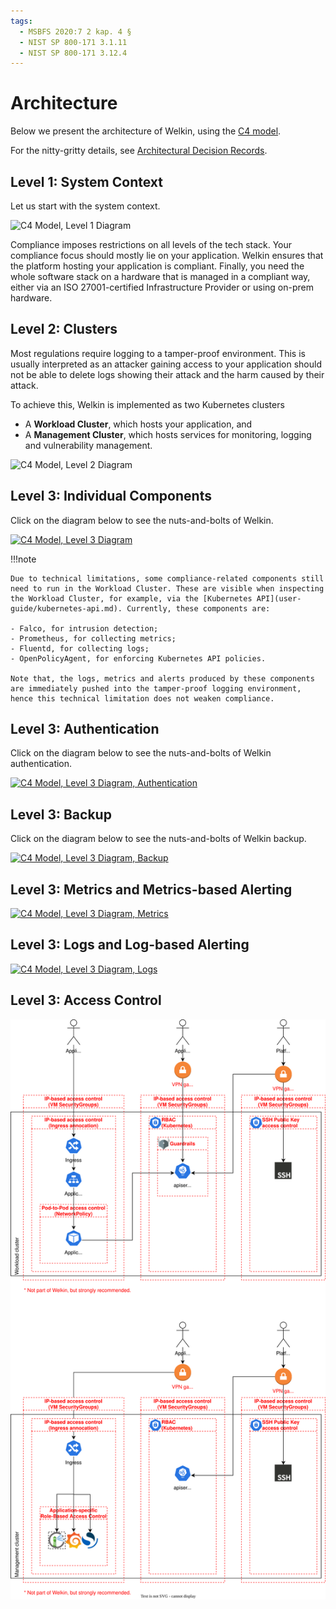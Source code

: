 ```yaml
---
tags:
  - MSBFS 2020:7 2 kap. 4 §
  - NIST SP 800-171 3.1.11
  - NIST SP 800-171 3.12.4
---
```


# Architecture

<!-- All images on this page need a white background -->
<div class="add-white-background" markdown="1">

Below we present the architecture of Welkin, using the [C4 model](https://c4model.com/).

For the nitty-gritty details, see [Architectural Decision Records](adr/index.md).

## Level 1: System Context

Let us start with the system context.

![C4 Model, Level 1 Diagram](img/welkin-c4model-level1.drawio.svg)

Compliance imposes restrictions on all levels of the tech stack. Your compliance focus should mostly lie on your application. Welkin ensures that the platform hosting your application is compliant. Finally, you need the whole software stack on a hardware that is managed in a compliant way, either via an ISO 27001-certified Infrastructure Provider or using on-prem hardware.

## Level 2: Clusters

Most regulations require logging to a tamper-proof environment. This is usually interpreted as an attacker gaining access to your application should not be able to delete logs showing their attack and the harm caused by their attack.

To achieve this, Welkin is implemented as two Kubernetes clusters

- A **Workload Cluster**, which hosts your application, and
- A **Management Cluster**, which hosts services for monitoring, logging and vulnerability management.

![C4 Model, Level 2 Diagram](img/welkin-c4model-level2.png)

## Level 3: Individual Components

Click on the diagram below to see the nuts-and-bolts of Welkin.

[![C4 Model, Level 3 Diagram](img/welkin-c4model-level3.drawio.svg)](img/welkin-c4model-level3.drawio.svg)

!!!note

    Due to technical limitations, some compliance-related components still need to run in the Workload Cluster. These are visible when inspecting the Workload Cluster, for example, via the [Kubernetes API](user-guide/kubernetes-api.md). Currently, these components are:

    - Falco, for intrusion detection;
    - Prometheus, for collecting metrics;
    - Fluentd, for collecting logs;
    - OpenPolicyAgent, for enforcing Kubernetes API policies.

    Note that, the logs, metrics and alerts produced by these components are immediately pushed into the tamper-proof logging environment, hence this technical limitation does not weaken compliance.

## Level 3: Authentication

Click on the diagram below to see the nuts-and-bolts of Welkin authentication.

[![C4 Model, Level 3 Diagram, Authentication](img/welkin-c4model-level3-auth.drawio.svg)](img/welkin-c4model-level3-auth.drawio.svg)

## Level 3: Backup

Click on the diagram below to see the nuts-and-bolts of Welkin backup.

[![C4 Model, Level 3 Diagram, Backup](img/welkin-c4model-level3-backup.drawio.svg)](img/welkin-c4model-level3-backup.drawio.svg)

## Level 3: Metrics and Metrics-based Alerting

[![C4 Model, Level 3 Diagram, Metrics](img/welkin-c4model-level3-metrics.drawio.svg)](img/welkin-c4model-level3-metrics.drawio.svg)

## Level 3: Logs and Log-based Alerting

[![C4 Model, Level 3 Diagram, Logs](img/welkin-c4model-level3-logs.drawio.svg)](img/welkin-c4model-level3-logs.drawio.svg)

## Level 3: Access Control

[![C4 Model, Level 3 Diagram, Access Control](img/welkin-c4model-level3-access-control.drawio.svg)](img/welkin-c4model-level3-access-control.drawio.svg)

</div>
